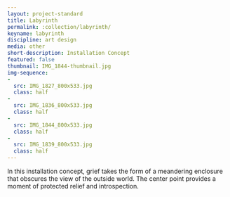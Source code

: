 ```yaml
---
layout: project-standard
title: Labyrinth
permalink: :collection/labyrinth/
keyname: labyrinth
discipline: art design
media: other
short-description: Installation Concept
featured: false
thumbnail: IMG_1844-thumbnail.jpg
img-sequence: 
- 
  src: IMG_1827_800x533.jpg
  class: half
- 
  src: IMG_1836_800x533.jpg
  class: half
- 
  src: IMG_1844_800x533.jpg
  class: half
- 
  src: IMG_1839_800x533.jpg
  class: half
---
```


In this installation concept, grief takes the form of a meandering enclosure that obscures the view of the outside world. The center point provides a moment of protected relief and introspection.